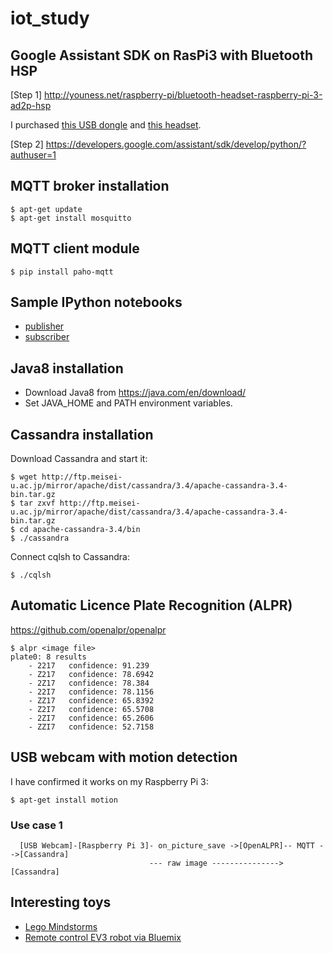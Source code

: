 # iot_study

## Google Assistant SDK on RasPi3 with Bluetooth HSP

[Step 1] http://youness.net/raspberry-pi/bluetooth-headset-raspberry-pi-3-ad2p-hsp

I purchased [this USB dongle](http://www2.elecom.co.jp/products/LBT-UAN05C2.html) and [this headset](http://www2.elecom.co.jp/products/LBT-HS20MPCRD.html).

[Step 2] https://developers.google.com/assistant/sdk/develop/python/?authuser=1

## MQTT broker installation
```
$ apt-get update
$ apt-get install mosquitto
```
## MQTT client module
```
$ pip install paho-mqtt
```
## Sample IPython notebooks

- [publisher](./ipynb/publisher.ipynb)
- [subscriber](./ipynb/subscriber.ipynb)

## Java8 installation

- Download Java8 from https://java.com/en/download/
- Set JAVA_HOME and PATH environment variables.

## Cassandra installation

Download Cassandra and start it: 
```
$ wget http://ftp.meisei-u.ac.jp/mirror/apache/dist/cassandra/3.4/apache-cassandra-3.4-bin.tar.gz 
$ tar zxvf http://ftp.meisei-u.ac.jp/mirror/apache/dist/cassandra/3.4/apache-cassandra-3.4-bin.tar.gz
$ cd apache-cassandra-3.4/bin
$ ./cassandra

```

Connect cqlsh to Cassandra:
```
$ ./cqlsh
```

## Automatic Licence Plate Recognition (ALPR)

https://github.com/openalpr/openalpr

```
$ alpr <image file>
plate0: 8 results
    - 2217	 confidence: 91.239
    - Z217	 confidence: 78.6942
    - 2Z17	 confidence: 78.384
    - 22I7	 confidence: 78.1156
    - ZZ17	 confidence: 65.8392
    - Z2I7	 confidence: 65.5708
    - 2ZI7	 confidence: 65.2606
    - ZZI7	 confidence: 52.7158
```

## USB webcam with motion detection

I have confirmed it works on my Raspberry Pi 3:
```
$ apt-get install motion
```

### Use case 1

```
  [USB Webcam]-[Raspberry Pi 3]- on_picture_save ->[OpenALPR]-- MQTT -->[Cassandra] 
                               --- raw image ---------------> [Cassandra]
```

## Interesting toys

- [Lego Mindstorms](http://www.lego.com/mindstorms/)
- [Remote control EV3 robot via Bluemix](https://developer.ibm.com/bluemix/2015/01/19/remote-control-ev3-robot-via-ibm-bluemix-iot/)
